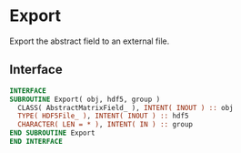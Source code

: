 # Export

Export the abstract field to an external file.

## Interface

```fortran
INTERFACE
SUBROUTINE Export( obj, hdf5, group )
  CLASS( AbstractMatrixField_ ), INTENT( INOUT ) :: obj
  TYPE( HDF5File_ ), INTENT( INOUT ) :: hdf5
  CHARACTER( LEN = * ), INTENT( IN ) :: group
END SUBROUTINE Export
END INTERFACE
```
